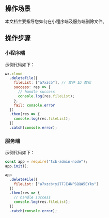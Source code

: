 ## 操作场景

本文档主要指导您如何在小程序端及服务端删除文件。

## 操作步骤

### 小程序端

示例代码如下：

```javascript
wx.cloud
  .deleteFile({
    fileList: ["a7xzcb"], // 文件 ID 数组
    success: res => {
      // handle success
      console.log(res.fileList);
    },
    fail: console.error
  })
  .then(res => {
    console.log(res.fileList);
  })
  .catch(console.error);
```

### 服务端

示例代码如下：

```javascript
const app = require("tcb-admin-node");
app.init();

app
  .deleteFile({
    fileList: ["a7xzcb+yilTJE4NPSQQW5EYks"]
  })
  .then(res => {
    // handle success
    console.log(res.fileList);
  })
  .catch(console.error);
```
